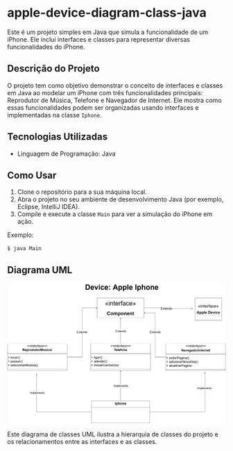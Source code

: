 # apple-device-diagram-class-java

Este é um projeto simples em Java que simula a funcionalidade de um iPhone. Ele inclui interfaces e classes para representar diversas funcionalidades do iPhone.

## Descrição do Projeto

O projeto tem como objetivo demonstrar o conceito de interfaces e classes em Java ao modelar um iPhone com três funcionalidades principais: Reprodutor de Música, Telefone e Navegador de Internet. Ele mostra como essas funcionalidades podem ser organizadas usando interfaces e implementadas na classe `Iphone`.

## Tecnologias Utilizadas

- Linguagem de Programação: Java

## Como Usar

1. Clone o repositório para a sua máquina local.
2. Abra o projeto no seu ambiente de desenvolvimento Java (por exemplo, Eclipse, IntelliJ IDEA).
3. Compile e execute a classe `Main` para ver a simulação do iPhone em ação.

Exemplo:

```shell
$ java Main
```

## Diagrama UML

![Diagrama de Classes UML](UML-DiagramaClassesJavadrawio.png)

Este diagrama de classes UML ilustra a hierarquia de classes do projeto e os relacionamentos entre as interfaces e as classes.
